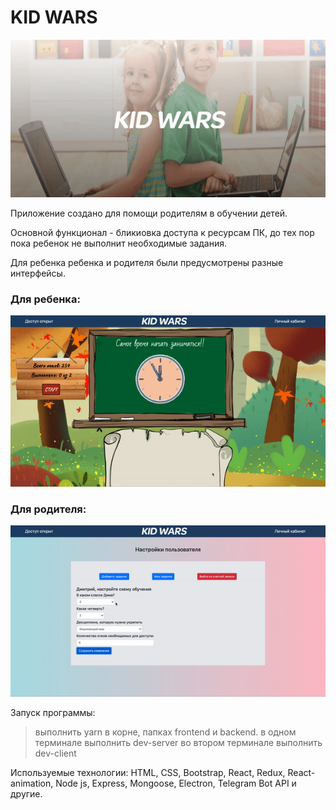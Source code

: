 # KID WARS


![screenshot](readme-assets/game0.gif)


Приложение создано для помощи родителям в обучении детей.

Основной функционал - бликиовка доступа к ресурсам ПК, до тех пор пока ребенок не выполнит необходимые задания.

Для ребенка ребенка и родителя были предусмотрены разные интерфейсы.

### Для ребенка:

![screenshot](readme-assets/game1.gif)


### Для родителя:


![screenshot](readme-assets/game2.gif)


Запуск программы: 
> выполнить yarn в корне, папках frontend и backend.
> в одном терминале выполнить dev-server
> во втором терминале выполнить dev-client

Используемые технологии: HTML, CSS, Bootstrap, React, Redux, React-animation, Node js, Express, Mongoose, Electron, Telegram Bot API и другие.




